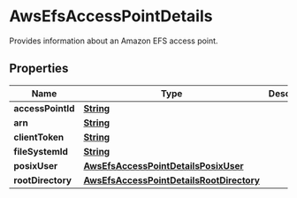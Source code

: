 

# AwsEfsAccessPointDetails

Provides information about an Amazon EFS access point. 

## Properties

| Name | Type | Description | Notes |
|------------ | ------------- | ------------- | -------------|
|**accessPointId** | [**String**](String.md) |  |  [optional] |
|**arn** | [**String**](String.md) |  |  [optional] |
|**clientToken** | [**String**](String.md) |  |  [optional] |
|**fileSystemId** | [**String**](String.md) |  |  [optional] |
|**posixUser** | [**AwsEfsAccessPointDetailsPosixUser**](AwsEfsAccessPointDetailsPosixUser.md) |  |  [optional] |
|**rootDirectory** | [**AwsEfsAccessPointDetailsRootDirectory**](AwsEfsAccessPointDetailsRootDirectory.md) |  |  [optional] |



